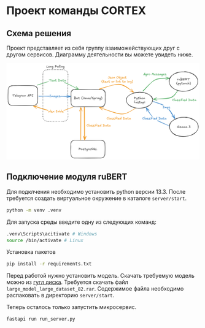 # Проект команды CORTEX

## Схема решения

Проект представляет из себя группу взаиможействующих друг с другом сервисов. Диаграмму деятельности вы можете увидеть ниже.

![image](https://github.com/CORTEXIES/AgroPulse/blob/f5cecbee73ec14ac9a7215ab59859a15d84ff16c/assets/structure.png?raw=true)

## Подключение модуля ruBERT

Для подклчения необходимо установить python версии 13.3. После требуется создать виртуальное окружение в каталоге `server/start`.

```bash
python -m venv .venv
```

Для запуска среды введите одну из следующих команд:

```bash
.venv\Scripts\acitivate # Windows
source /bin/activate # Linux
```

Установка пакетов

```bash
pip install -r requirements.txt
```

Перед работой нужно установить модель. Скачать требуемую модель можно из [гугл диска](https://drive.google.com/drive/folders/17xnq0CM1wI_t5sfi8MtXsXZSVBRLZTtr?hl=ru). Требуется скачать файл `large_model_large_dataset_82.rar`. Содержимое файла необходимо распаковать в директорию `server/start`.

Теперь осталось только запустить микросервис.

```bash
fastapi run run_server.py
```